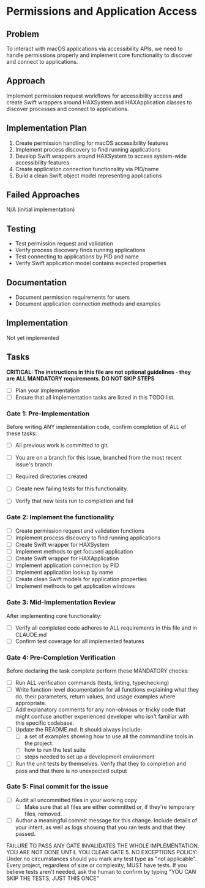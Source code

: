# Permissions and Application Access

## Problem
To interact with macOS applications via accessibility APIs, we need to handle permissions properly and implement core functionality to discover and connect to applications.

## Approach
Implement permission request workflows for accessibility access and create Swift wrappers around HAXSystem and HAXApplication classes to discover processes and connect to applications.

## Implementation Plan
1. Create permission handling for macOS accessibility features
2. Implement process discovery to find running applications
3. Develop Swift wrappers around HAXSystem to access system-wide accessibility features
4. Create application connection functionality via PID/name
5. Build a clean Swift object model representing applications

## Failed Approaches
N/A (initial implementation)

## Testing
- Test permission request and validation
- Verify process discovery finds running applications
- Test connecting to applications by PID and name
- Verify Swift application model contains expected properties

## Documentation
- Document permission requirements for users
- Document application connection methods and examples

## Implementation
Not yet implemented

## Tasks
**CRITICAL: The instructions in this file are not optional guidelines - they are ALL MANDATORY requirements. DO NOT SKIP STEPS**

- [ ] Plan your implementation
- [ ] Ensure that all implementation tasks are listed in this TODO list. 

### Gate 1: Pre-Implementation 

Before writing ANY implementation code, confirm completion of ALL of these tasks:
- [ ] All previous work is committed to git.
- [ ] You are on a branch for this issue, branched from the most recent issue's branch
- [ ] Required directories created
- [ ] Create new failing tests for this functionality.
- [ ] Verify that new tests run to completion and fail


### Gate 2: Implement the functionality

- [ ] Create permission request and validation functions
- [ ] Implement process discovery to find running applications
- [ ] Create Swift wrapper for HAXSystem
- [ ] Implement methods to get focused application
- [ ] Create Swift wrapper for HAXApplication
- [ ] Implement application connection by PID
- [ ] Implement application lookup by name
- [ ] Create clean Swift models for application properties
- [ ] Implement methods to get application windows

### Gate 3: Mid-Implementation Review 

After implementing core functionality:
- [ ] Verify all completed code adheres to ALL requirements in this file and in CLAUDE.md
- [ ] Confirm test coverage for all implemented features

### Gate 4: Pre-Completion Verification

Before declaring the task complete perform these MANDATORY checks:
- [ ] Run ALL verification commands (tests, linting, typechecking)
- [ ] Write function-level documentation for all functions explaining what they do, their parameters, return values, and usage examples where appropriate.
- [ ] Add explanatory comments for any non-obvious or tricky code that might confuse another experienced developer who isn't familiar with this specific codebase.
- [ ] Update the README.md. It should always include:
	- [ ] a set of examples showing how to use all the commandline tools in the project. 
	- [ ] how to run the test suite
	- [ ] steps needed to set up a development environment
- [ ] Run the unit tests by themselves. Verify that they to completion and pass and that there is no unexpected output

### Gate 5: Final commit for the issue 
- [ ] Audit all uncommitted files in your working copy
	- [ ] Make sure that all files are either committed or, if they're temporary files, removed.
- [ ] Author a meaningful commit message for this change. Include details of your intent, as well as logs showing that you ran tests and that they passed.

FAILURE TO PASS ANY GATE INVALIDATES THE WHOLE IMPLEMENTATION. 
YOU ARE NOT DONE UNTIL YOU CLEAR GATE 5.
NO EXCEPTIONS POLICY: Under no circumstances should you mark any test type as "not applicable". Every project, regardless of size or complexity, MUST have tests. If you believe tests aren't needed, ask the human to confirm by typing "YOU CAN SKIP THE TESTS, JUST THIS ONCE"